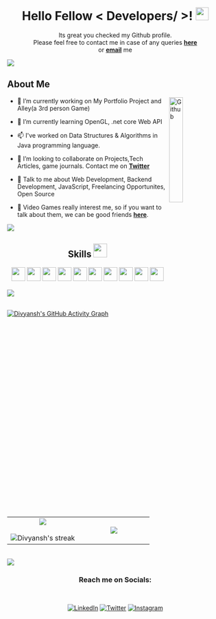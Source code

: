 <h1 align="center"> Hello Fellow < Developers/ >! <img src = "https://raw.githubusercontent.com/MartinHeinz/MartinHeinz/master/wave.gif" width = 30px> </h1>
<p align='center'>
</p>

  
<div align="center">
  

Its great you checked my Github profile. <br>
Please feel free to contact me in case of any queries <a href="https://www.linkedin.com/in/divyansh56"><b>here</b></a> <br>
or <a href="mailto:chaudhary.divyansh5@gmail.com"><b>email</b></a> me

</div>
  <img src="https://user-images.githubusercontent.com/73097560/115834477-dbab4500-a447-11eb-908a-139a6edaec5c.gif"> 

<h2> About Me </h2>

<img width="25%" align="right" alt="Github" src="https://media.giphy.com/media/Wm9XlKG2xIMiVcH4CP/giphy.gif?cid=ecf05e47ameszkh553twpal73y8rk0yqx9ggit7ucpz6dt80&rid=giphy.gif&ct=g" />


- 🔭 I’m currently working on My Portfolio Project and Alley(a 3rd person Game)

- 🌱 I’m currently learning OpenGL, .net core Web API
  
- 📫 I've worked on Data Structures & Algorithms in Java programming language. 

- 👯 I’m looking to collaborate on Projects,Tech Articles, game journals. Contact me on <a href="https://twitter.com/Div_Says"><b>Twitter</b></a>

- 💬 Talk to me about Web Development, Backend Development, JavaScript, Freelancing Opportunites, Open Source
  
- 👀 Video Games really interest me, so if you want to talk about them, we can be good friends <a href="https://twitter.com/Div_Says"><b>here</b></a>.


<img src="https://user-images.githubusercontent.com/73097560/115834477-dbab4500-a447-11eb-908a-139a6edaec5c.gif"> 
  
  
<div align = "center">
<h2> Skills <img src = "https://media2.giphy.com/media/QssGEmpkyEOhBCb7e1/giphy.gif?cid=ecf05e47a0n3gi1bfqntqmob8g9aid1oyj2wr3ds3mg700bl&rid=giphy.gif" width = 32px> </h2>
<div>
  <a> <img width ='32px' src ='https://raw.githubusercontent.com/rahulbanerjee26/githubAboutMeGenerator/main/icons/java.svg'> </a>
  <a> <img width ='32px' src ='https://raw.githubusercontent.com/rahulbanerjee26/githubAboutMeGenerator/main/icons/cpp.svg'> </a>
  <a> <img width ='32px' src ='https://raw.githubusercontent.com/rahulbanerjee26/githubAboutMeGenerator/main/icons/html.svg'> </a>
  <a> <img width ='32px' src ='https://raw.githubusercontent.com/rahulbanerjee26/githubAboutMeGenerator/main/icons/css.svg'> </a>
  <a> <img width ='32px' src ='https://raw.githubusercontent.com/rahulbanerjee26/githubAboutMeGenerator/main/icons/bootstrap.svg'> </a>
  <a> <img width ='32px' src ='https://raw.githubusercontent.com/rahulbanerjee26/githubAboutMeGenerator/main/icons/tailwind.svg'> </a>
  <a> <img width ='32px' src ='https://raw.githubusercontent.com/rahulbanerjee26/githubAboutMeGenerator/main/icons/javascript.svg'> </a>
  <a> <img width ='32px' src ='https://raw.githubusercontent.com/rahulbanerjee26/githubAboutMeGenerator/main/icons/mongodb.svg'> </a>
  <a> <img width ='32px' src ='https://raw.githubusercontent.com/rahulbanerjee26/githubAboutMeGenerator/main/icons/reactjs.svg'> </a>
  <a> <img width ='32px' src ='https://raw.githubusercontent.com/rahulbanerjee26/githubAboutMeGenerator/main/icons/nodejs.svg'> </a>
  

 </div>
  </div>
  </br>
<img src="https://user-images.githubusercontent.com/73097560/115834477-dbab4500-a447-11eb-908a-139a6edaec5c.gif"> 

</br>
</br>



[![Divyansh's GitHub Activity Graph](https://activity-graph.herokuapp.com/graph?username=div-devs&theme=react-dark&line=FF1493&color=ff389c)](https://github.com/div-devs/github-readme-stats)
<!--
| ![Top Langs](https://github-readme-stats.vercel.app/api/top-langs/?username=DivyanshSC&theme=synthwave) | ![Divyansh GitHub Streak](https://github-readme-streak-stats.herokuapp.com/?user=DivyanshSC&theme=synthwave) |
| --- | --- |

 ![Jokes Card](https://readme-jokes.vercel.app/api?theme=synthwave&hide_border=true) -->
 
 

<table border="0" align="center">
<tr border="0">
<td width="50%" align="center">
  
  <img  align="center"  src="https://github-readme-stats.vercel.app/api?username=div-devs&theme=synthwave&show_icons=true&count_private=true" />
  <br></br>
  <img  title="🔥 Get streak stats for your profile at git.io/streak-stats" alt="Divyansh's streak" src="https://github-readme-streak-stats.herokuapp.com/?user=div-devs&theme=dark&hide_border=true&color=ff389c" />


</td>

<td width="50%" align="center">

  <img  align="center"  src="https://github-readme-stats.anuraghazra1.vercel.app/api/top-langs/?username=div-devs&theme=dark&hide_border=true&no-bg=true&no-frame=true&langs_count=10">
  
  </td>
  
</tr>

</table>


</br>

<img src="https://user-images.githubusercontent.com/73097560/115834477-dbab4500-a447-11eb-908a-139a6edaec5c.gif"> 


<div align = "center">
<h3>Reach me on Socials:</h3><br>



<a href="https://www.linkedin.com/in/divyansh56" target="_blank"><img src="https://img.shields.io/badge/LinkedIn-%230077B5.svg?&style=flat-square&logo=linkedin&logoColor=white" alt="LinkedIn"></a>
<a href="https://twitter.com/Div_Says" target="_blank"><img src="https://img.shields.io/twitter/url?style=social&url=https%3A%2F%2Ftwitter.com%2FDiv_Says" alt="Twitter"></a>
<a href="https://www.instagram.com/the_divyanshchaudhary" target="_blank"><img src="https://img.shields.io/badge/Instagram-%23E4405F.svg?&style=flat-square&logo=instagram&logoColor=white" alt="Instagram"></a>


</div>


<!---
- 👋 Hi, I’m @DIvyanshSC
- 👀 I’m interested in Java/Web Development
- 🌱 I’m currently learning React with MERNG Stack
- 💞️ 
- 📫 How to reach me ... https://www.linkedin.com/in/divyansh56
--->

<!---
DIvyanshSC/DIvyanshSC is a ✨ special ✨ repository because its `README.md` (this file) appears on your GitHub profile.
You can click the Preview link to take a look at your changes.
--->
